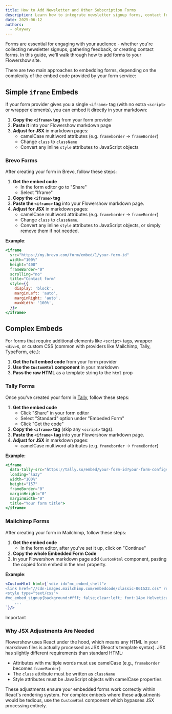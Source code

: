 ```yaml
---
title: How to Add Newsletter and Other Subscription Forms
description: Learn how to integrate newsletter signup forms, contact forms, and surveys into your Flowershow site
date: 2025-06-12
authors:
  - olayway
---
```


Forms are essential for engaging with your audience - whether you're collecting newsletter signups, gathering feedback, or creating contact forms. In this guide, we'll walk through how to add forms to your Flowershow site.

There are two main approaches to embedding forms, depending on the complexity of the embed code provided by your form service:

## Simple `iframe` Embeds

If your form provider gives you a single `<iframe>` tag (with no extra `<script>` or wrapper elements), you can embed it directly in your markdown:

1. **Copy the `<iframe>` tag** from your form provider
2. **Paste it** into your Flowershow markdown page
3. **Adjust for JSX** in markdown pages:
   - camelCase multiword attributes (e.g. `frameborder` -> `frameBorder`)
   - Change `class` to `className`
   - Convert any inline `style` attributes to JavaScript objects

### Brevo Forms

After creating your form in Brevo, follow these steps:

1. **Get the embed code**
   - In the form editor go to "Share"
   - Select "Iframe"
2. **Copy the `<iframe>` tag**
3. **Paste the `<iframe>` tag** into your Flowershow markdown page.
4. **Adjust for JSX** in markdown pages:
   - camelCase multiword attributes (e.g. `frameborder` -> `frameBorder`)
   - Change `class` to `className`.
   - Convert any inline `style` attributes to JavaScript objects, or simply remove them if not needed.

**Example**:
```jsx
<iframe
  src="https://my.brevo.com/form/embed/1/your-form-id"
  width="100%"
  height="400"
  frameBorder="0"
  scrolling="no"
  title="Contact form"
  style={{
    display: 'block',
    marginLeft: 'auto',
    marginRight: 'auto',
    maxWidth: '100%',
  }}>
</iframe>
```

## Complex Embeds

For forms that require additional elements like `<script>` tags, wrapper `<div>`s, or custom CSS (common with providers like Mailchimp, Tally, TypeForm, etc.):

1. **Get the full embed code** from your form provider
2. **Use the `CustomHtml` component** in your markdown
3. **Pass the raw HTML** as a template string to the `html` prop

### Tally Forms

Once you've created your form in [Tally](http://tally.so/), follow these steps:

1. **Get the embed code**
   - Click "Share" in your form editor
   - Select "Standard" option under "Embeded Form"
   - Click "Get the code"
2. **Copy the `<iframe>` tag** (skip any `<script>` tags).
3. **Paste the `<iframe>` tag** into your Flowershow markdown page.
4. **Adjust for JSX** in markdown pages:
   - camelCase multiword attributes (e.g. `frameborder` -> `frameBorder`)

**Example:**
```jsx
<iframe
  data-tally-src="https://tally.so/embed/your-form-id?your-form-configs"
  loading="lazy"
  width="100%"
  height="157"
  frameBorder="0"
  marginHeight="0"
  marginWidth="0"
  title="Your form title">
</iframe>
```

### Mailchimp Forms

After creating your form in Mailchimp, follow these steps:

1. **Get the embed code**
   - In the form editor, after you've set it up, click on "Continue"
2. **Copy the whole Embedded Form Code**
3. In your Flowershow markdown page add `CustomHtml` component, pasting the copied form embed in the `html` property.

**Example**:
```jsx
<CustomHtml html={`<div id="mc_embed_shell">
<link href="//cdn-images.mailchimp.com/embedcode/classic-061523.css" rel="stylesheet" type="text/css">
<style type="text/css">
#mc_embed_signup{background:#fff; false;clear:left; font:14px Helvetica,Arial,sans-serif; width: 600px;}
    ...
`}/>
```

> [!important]
> ### Why JSX Adjustments Are Needed
> Flowershow uses React under the hood, which means any HTML in your markdown files is actually processed as JSX (React's template syntax). JSX has slightly different requirements than standard HTML:
> - Attributes with multiple words must use camelCase (e.g., `frameborder` becomes `frameBorder`)
> - The `class` attribute must be written as `className`
> - Style attributes must be JavaScript objects with camelCase properties
> 
> These adjustments ensure your embedded forms work correctly within React's rendering system. For complex embeds where these adjustments would be tedious, use the `CustomHtml` component which bypasses JSX processing entirely.